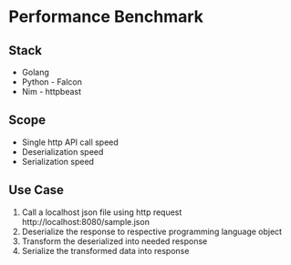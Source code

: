 # Performance Benchmark
## Stack
- Golang
- Python - Falcon
- Nim - httpbeast

## Scope
- Single http API call speed
- Deserialization speed
- Serialization speed

## Use Case
1. Call a localhost json file using http request http://localhost:8080/sample.json
2. Deserialize the response to respective programming language object
3. Transform the deserialized into needed response
4. Serialize the transformed data into response 